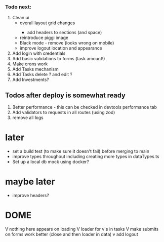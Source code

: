### Todo next:

1. Clean ui
   - <ip> overall layout grid changes
     - add headers to sections (and space)
   - reintroduce piggi image
   - Black mode - remove (looks wrong on mobile)
   - improve logout location and appearance
2. Add login with credentials
3. Add basic validations to forms (task amount!)
4. Make crons work
5. Add Tasks mechanism
6. Add Tasks delete ? and edit ?
7. Add Investments?

## Todos after deploy is somewhat ready

1. Better performance - this can be checked in devtools performance tab
2. Add validators to requests in all routes (using zod)
3. remove all logs

# later

- set a build test (to make sure it doesn't fail) before merging to main
- improve types throughout including creating more types in dataTypes.ts
- Set up a local db mock using docker?

# maybe later

- improve headers?

# DOME

V nothing here appears on loading
V loader for v's in tasks
V make submits on forms work better (close and then loader in data)
v add logout
